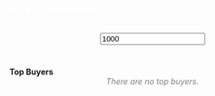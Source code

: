 <title>ROBUXAVERAGE</title>
<script>
google.charts.load('current', {packages: ['corechart', 'line']});
google.charts.setOnLoadCallback(drawBasic);

document.querySelector("input").addEventListener("keypress", function (evt) {
    if (evt.which < 48 || evt.which > 57)
    {
        evt.preventDefault();
    }
});

function drawBasic() {

      var data = new google.visualization.DataTable();
      data.addColumn('number', 'X');
      data.addColumn('number', "ROBUX to $1");

      data.addRows([
        [0, 0],   [1, 10],  [2, 23],  [3, 17],  [4, 18],  [5, 9],
        [6, 11],  [7, 27],  [8, 33],  [9, 40],  [10, 32], [11, 35],
        [12, 30], [13, 40], [14, 42], [15, 47], [16, 44], [17, 48],
        [18, 52], [19, 54], [20, 42], [21, 55], [22, 56], [23, 57],
        [24, 60], [25, 50], [26, 52], [27, 51], [28, 49], [29, 53],
        [30, 55], [31, 60], [32, 61], [33, 59], [34, 62], [35, 65],
        [36, 62], [37, 58], [38, 55], [39, 61], [40, 64], [41, 65],
        [42, 63], [43, 66], [44, 67], [45, 69], [46, 69], [47, 70],
        [48, 72], [49, 68], [50, 66], [51, 65], [52, 67], [53, 70],
        [54, 71], [55, 72], [56, 73], [57, 75], [58, 70], [59, 68],
        [60, 64], [61, 60], [62, 65], [63, 67], [64, 68], [65, 69],
        [66, 70], [67, 72], [68, 75], [69, 80]
      ]);

      var options = {
        hAxis: {
          title: 'Time'
        },
        vAxis: {
          title: 'Amount'
        }
      };

      var chart = new google.visualization.LineChart(document.getElementById('chart_div'));

      chart.draw(data, options);
    }

function requestAmt() {
  var lowamt = 80
  var lowusd = 0.99
  var highamt = 450
  var highusd = 4.99
  var amt = document.getElementById('rbx-val').value;
  var i = amt / lowamt * lowusd;
  var j = amt / highamt * highusd;
  var k = i + j;
  var l = k / 2
  var usd = l.toFixed(2);
  document.getElementById('aprox-usd').innerHTML = usd + " USD";
  document.getElementById('bought-for').innerHTML = "Have <span>" + amt + " </span>ROBUX? <a href='/sell?amt=" + amt + "'><b>Sell it for "+ usd / 4 + " USD</b></a>" + "!";
}

setInterval(function() {
  requestAmt()
}, 0);
</script>
<body onload="setInterval(function() { requestAmt() }, 0); chart.draw(data, options);">
<style>
@import url(https://fonts.googleapis.com/css?family=Open+Sans);

body {
   font-family: 'Open Sans',serif;
   background-color: white;
}

input
{
    width:200px;
    font-size:14pt;
}

a {
    color: #3399ff;
    text-decoration: none;
}

h1 {
    font-size: 50px;
}

.top {
    background-color: black;
    text-indent: 35px;
}

.background {
    background-color: #42f4b6;
}

textarea:focus, input:focus{
    outline: none;
}

input[type=text] {
    width: 20%;
    padding: 12px 20px;
    margin: 8px 0;
    display: inline-block;
    border: 1px solid #ddd;
    border-radius: 5px;
    box-sizing: border-box;
}

input[type=text]:hover, input[type=text]:focus {
    width: 20%;
    padding: 12px 20px;
    margin: 8px 0;
    display: inline-block;
    border: 1px solid #3399ff;
    border-radius: 5px;
    box-sizing: border-box;
}
</style>
<div class="top"><br>
<font color="white"><b><p>R O B U X A V E R A G E</p></b><br></font>
</div>
<div class="background">
<center>
<input maxlength="22" type="text" value="1000" id="rbx-val"></center>
</div>
<h1 id="aprox-usd"></h1>
<p id="bought-for"></p>
<div id="chart_div"></div>
<b>Top Buyers</b><br>
<center><font color="gray"><i>There are no top buyers.</i></font></center>
